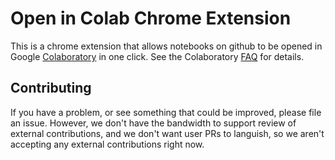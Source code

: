 # Open in Colab Chrome Extension

This is a chrome extension that allows notebooks on github to be opened in
Google [Colaboratory](https://colab.research.google.com) in one click.
See the Colaboratory [FAQ](https://research.google.com/colaboratory/faq.html)
for details.

## Contributing

If you have a problem, or see something that could be improved, please file an
issue. However, we don't have the bandwidth to support review of external
contributions, and we don't want user PRs to languish, so we aren't accepting
any external contributions right now.
